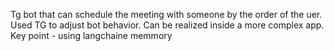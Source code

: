 Tg bot that can schedule the meeting with someone by the order of the uer. Used TG to adjust bot behavior. Can be realized inside a more complex app.
Key point - using langchaine memmory 
